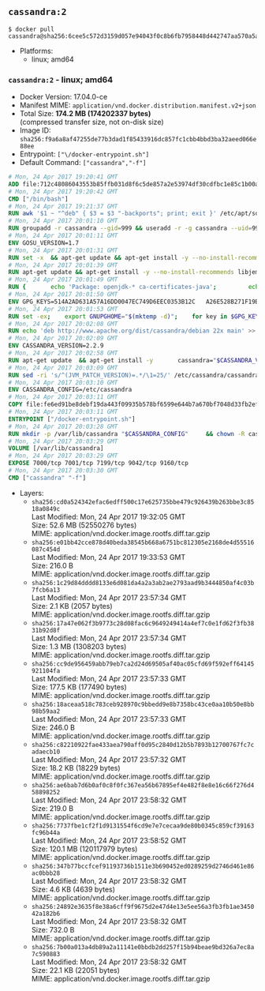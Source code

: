 ## `cassandra:2`

```console
$ docker pull cassandra@sha256:6cee5c572d3159d057e94043f0c8b6fb7958448d442747aa570a5aab2f002297
```

-	Platforms:
	-	linux; amd64

### `cassandra:2` - linux; amd64

-	Docker Version: 17.04.0-ce
-	Manifest MIME: `application/vnd.docker.distribution.manifest.v2+json`
-	Total Size: **174.2 MB (174202337 bytes)**  
	(compressed transfer size, not on-disk size)
-	Image ID: `sha256:f9a6a8af47255de77b3dad1f85433916dc857fc1cbb4bbd3ba32aeed066e88ee`
-	Entrypoint: `["\/docker-entrypoint.sh"]`
-	Default Command: `["cassandra","-f"]`

```dockerfile
# Mon, 24 Apr 2017 19:20:41 GMT
ADD file:712c48086043553b85ffb031d8f6c5de857a2e53974df30cdfbc1e85c1b00a25 in / 
# Mon, 24 Apr 2017 19:20:42 GMT
CMD ["/bin/bash"]
# Mon, 24 Apr 2017 19:21:37 GMT
RUN awk '$1 ~ "^deb" { $3 = $3 "-backports"; print; exit }' /etc/apt/sources.list > /etc/apt/sources.list.d/backports.list
# Mon, 24 Apr 2017 20:01:10 GMT
RUN groupadd -r cassandra --gid=999 && useradd -r -g cassandra --uid=999 cassandra
# Mon, 24 Apr 2017 20:01:11 GMT
ENV GOSU_VERSION=1.7
# Mon, 24 Apr 2017 20:01:31 GMT
RUN set -x 	&& apt-get update && apt-get install -y --no-install-recommends ca-certificates wget && rm -rf /var/lib/apt/lists/* 	&& wget -O /usr/local/bin/gosu "https://github.com/tianon/gosu/releases/download/$GOSU_VERSION/gosu-$(dpkg --print-architecture)" 	&& wget -O /usr/local/bin/gosu.asc "https://github.com/tianon/gosu/releases/download/$GOSU_VERSION/gosu-$(dpkg --print-architecture).asc" 	&& export GNUPGHOME="$(mktemp -d)" 	&& gpg --keyserver ha.pool.sks-keyservers.net --recv-keys B42F6819007F00F88E364FD4036A9C25BF357DD4 	&& gpg --batch --verify /usr/local/bin/gosu.asc /usr/local/bin/gosu 	&& rm -r "$GNUPGHOME" /usr/local/bin/gosu.asc 	&& chmod +x /usr/local/bin/gosu 	&& gosu nobody true 	&& apt-get purge -y --auto-remove ca-certificates wget
# Mon, 24 Apr 2017 20:01:39 GMT
RUN apt-get update && apt-get install -y --no-install-recommends libjemalloc1 && rm -rf /var/lib/apt/lists/*
# Mon, 24 Apr 2017 20:01:49 GMT
RUN { 		echo 'Package: openjdk-* ca-certificates-java'; 		echo 'Pin: release n=*-backports'; 		echo 'Pin-Priority: 990'; 	} > /etc/apt/preferences.d/java-backports
# Mon, 24 Apr 2017 20:01:50 GMT
ENV GPG_KEYS=514A2AD631A57A16DD0047EC749D6EEC0353B12C 	A26E528B271F19B9E5D8E19EA278B781FE4B2BDA
# Mon, 24 Apr 2017 20:01:53 GMT
RUN set -ex; 	export GNUPGHOME="$(mktemp -d)"; 	for key in $GPG_KEYS; do 		gpg --keyserver ha.pool.sks-keyservers.net --recv-keys "$key"; 	done; 	gpg --export $GPG_KEYS > /etc/apt/trusted.gpg.d/cassandra.gpg; 	rm -r "$GNUPGHOME"; 	apt-key list
# Mon, 24 Apr 2017 20:02:08 GMT
RUN echo 'deb http://www.apache.org/dist/cassandra/debian 22x main' >> /etc/apt/sources.list.d/cassandra.list
# Mon, 24 Apr 2017 20:02:09 GMT
ENV CASSANDRA_VERSION=2.2.9
# Mon, 24 Apr 2017 20:02:58 GMT
RUN apt-get update 	&& apt-get install -y 		cassandra="$CASSANDRA_VERSION" 		cassandra-tools="$CASSANDRA_VERSION" 	&& rm -rf /var/lib/apt/lists/*
# Mon, 24 Apr 2017 20:03:09 GMT
RUN sed -ri 's/^(JVM_PATCH_VERSION)=.*/\1=25/' /etc/cassandra/cassandra-env.sh
# Mon, 24 Apr 2017 20:03:10 GMT
ENV CASSANDRA_CONFIG=/etc/cassandra
# Mon, 24 Apr 2017 20:03:11 GMT
COPY file:fe6ed91be8debf19da443f09935b578bf6599e644b7a670bf7048d33fb2efa9e in /docker-entrypoint.sh 
# Mon, 24 Apr 2017 20:03:11 GMT
ENTRYPOINT ["/docker-entrypoint.sh"]
# Mon, 24 Apr 2017 20:03:28 GMT
RUN mkdir -p /var/lib/cassandra "$CASSANDRA_CONFIG" 	&& chown -R cassandra:cassandra /var/lib/cassandra "$CASSANDRA_CONFIG" 	&& chmod 777 /var/lib/cassandra "$CASSANDRA_CONFIG"
# Mon, 24 Apr 2017 20:03:29 GMT
VOLUME [/var/lib/cassandra]
# Mon, 24 Apr 2017 20:03:29 GMT
EXPOSE 7000/tcp 7001/tcp 7199/tcp 9042/tcp 9160/tcp
# Mon, 24 Apr 2017 20:03:30 GMT
CMD ["cassandra" "-f"]
```

-	Layers:
	-	`sha256:cd0a524342efac6edff500c17e625735bbe479c926439b263bbe3c8518a0849c`  
		Last Modified: Mon, 24 Apr 2017 19:32:05 GMT  
		Size: 52.6 MB (52550276 bytes)  
		MIME: application/vnd.docker.image.rootfs.diff.tar.gzip
	-	`sha256:e01bb42cce878d40beda38545b668a6751bc812305e2168de4d55516087c454d`  
		Last Modified: Mon, 24 Apr 2017 19:33:53 GMT  
		Size: 216.0 B  
		MIME: application/vnd.docker.image.rootfs.diff.tar.gzip
	-	`sha256:1c29d84dddd8133e6d081da4a2a3ab2ae2793aad9b3444850af4c03b7fcb6a13`  
		Last Modified: Mon, 24 Apr 2017 23:57:34 GMT  
		Size: 2.1 KB (2057 bytes)  
		MIME: application/vnd.docker.image.rootfs.diff.tar.gzip
	-	`sha256:17a47e062f3b9773c28d08fac6c9649249414a4ef7c0e1fd62f3fb3831b92d8f`  
		Last Modified: Mon, 24 Apr 2017 23:57:34 GMT  
		Size: 1.3 MB (1308203 bytes)  
		MIME: application/vnd.docker.image.rootfs.diff.tar.gzip
	-	`sha256:cc9de956459abb79eb7ca2d24d69505af40ac05cfd69f592eff64145921104fa`  
		Last Modified: Mon, 24 Apr 2017 23:57:33 GMT  
		Size: 177.5 KB (177490 bytes)  
		MIME: application/vnd.docker.image.rootfs.diff.tar.gzip
	-	`sha256:18aceaa518c783ceb928970c9bbedd9e8b7358bc43ce0aa10b50e8bb98b59aa2`  
		Last Modified: Mon, 24 Apr 2017 23:57:33 GMT  
		Size: 246.0 B  
		MIME: application/vnd.docker.image.rootfs.diff.tar.gzip
	-	`sha256:c82210922fae433aea790aff0d95c2840d12b5b7893b12700767fc7cadaecb10`  
		Last Modified: Mon, 24 Apr 2017 23:57:32 GMT  
		Size: 18.2 KB (18229 bytes)  
		MIME: application/vnd.docker.image.rootfs.diff.tar.gzip
	-	`sha256:ae6bab7d6b0af0c8f0fc367ea56b67895ef4e482f8e8e16c66f276d458898252`  
		Last Modified: Mon, 24 Apr 2017 23:58:32 GMT  
		Size: 219.0 B  
		MIME: application/vnd.docker.image.rootfs.diff.tar.gzip
	-	`sha256:7737fbe1cf2f1d9131554f6cd9e7e7cecaa9de80b0345c859cf39163fc96b44a`  
		Last Modified: Mon, 24 Apr 2017 23:58:52 GMT  
		Size: 120.1 MB (120117979 bytes)  
		MIME: application/vnd.docker.image.rootfs.diff.tar.gzip
	-	`sha256:347b77bccfcef91193736b1511e3b690452ed0289259d2746d461e86ac0bbb28`  
		Last Modified: Mon, 24 Apr 2017 23:58:32 GMT  
		Size: 4.6 KB (4639 bytes)  
		MIME: application/vnd.docker.image.rootfs.diff.tar.gzip
	-	`sha256:24892e3635f8e38a6cff9f9675d2e47d4e13e5ee56a3fb3fb1ae345042a182b6`  
		Last Modified: Mon, 24 Apr 2017 23:58:32 GMT  
		Size: 732.0 B  
		MIME: application/vnd.docker.image.rootfs.diff.tar.gzip
	-	`sha256:7b00a013a4db89a2a11141e0bbdb2dd257f15b94beae9bd326a7ec8a7c590883`  
		Last Modified: Mon, 24 Apr 2017 23:58:32 GMT  
		Size: 22.1 KB (22051 bytes)  
		MIME: application/vnd.docker.image.rootfs.diff.tar.gzip
